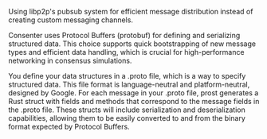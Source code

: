 Using libp2p's pubsub system for efficient message distribution instead of creating custom messaging channels.

Consenter uses Protocol Buffers (protobuf) for defining and serializing structured data. This choice supports quick bootstrapping of new message types and efficient data handling, which is crucial for high-performance networking in consensus simulations.

You define your data structures in a .proto file, which is a way to specify structured data. This file format is language-neutral and platform-neutral, designed by Google.
 For each message in your .proto file, prost generates a Rust struct with fields and methods that correspond to the message fields in the .proto file. These structs will include serialization and deserialization capabilities, allowing them to be easily converted to and from the binary format expected by Protocol Buffers.